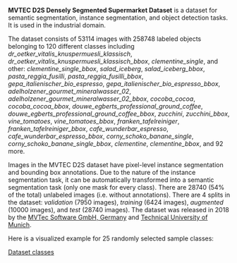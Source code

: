 **MVTEC D2S Densely Segmented Supermarket Dataset** is a dataset for semantic segmentation, instance segmentation, and object detection tasks. It is used in the industrial domain. 

The dataset consists of 53114 images with 258748 labeled objects belonging to 120 different classes including *dr_oetker_vitalis_knuspermuesli_klassisch*, *dr_oetker_vitalis_knuspermuesli_klassisch_bbox*, *clementine_single*, and other: *clementine_single_bbox*, *salad_iceberg*, *salad_iceberg_bbox*, *pasta_reggia_fusilli*, *pasta_reggia_fusilli_bbox*, *gepa_italienischer_bio_espresso*, *gepa_italienischer_bio_espresso_bbox*, *adelholzener_gourmet_mineralwasser_02*, *adelholzener_gourmet_mineralwasser_02_bbox*, *cocoba_cocoa*, *cocoba_cocoa_bbox*, *douwe_egberts_professional_ground_coffee*, *douwe_egberts_professional_ground_coffee_bbox*, *zucchini*, *zucchini_bbox*, *vine_tomatoes*, *vine_tomatoes_bbox*, *franken_tafelreiniger*, *franken_tafelreiniger_bbox*, *cafe_wunderbar_espresso*, *cafe_wunderbar_espresso_bbox*, *corny_schoko_banane_single*, *corny_schoko_banane_single_bbox*, *clementine*, *clementine_bbox*, and 92 more.

Images in the MVTEC D2S dataset have pixel-level instance segmentation and bounding box annotations. Due to the nature of the instance segmentation task, it can be automatically transformed into a semantic segmentation task (only one mask for every class). There are 28740 (54% of the total) unlabeled images (i.e. without annotations). There are 4 splits in the dataset: *validation* (7950 images), *training* (6424 images), *augmented* (10000 images), and *test* (28740 images). The dataset was released in 2018 by the [MVTec Software GmbH, Germany](https://www.mvtec.com/company/research) and [Technical University of Munich](https://www.tum.de/en/).

Here is a visualized example for 25 randomly selected sample classes:

[Dataset classes](https://github.com/dataset-ninja/mvtec-d2s/raw/main/visualizations/classes_preview.webm)
